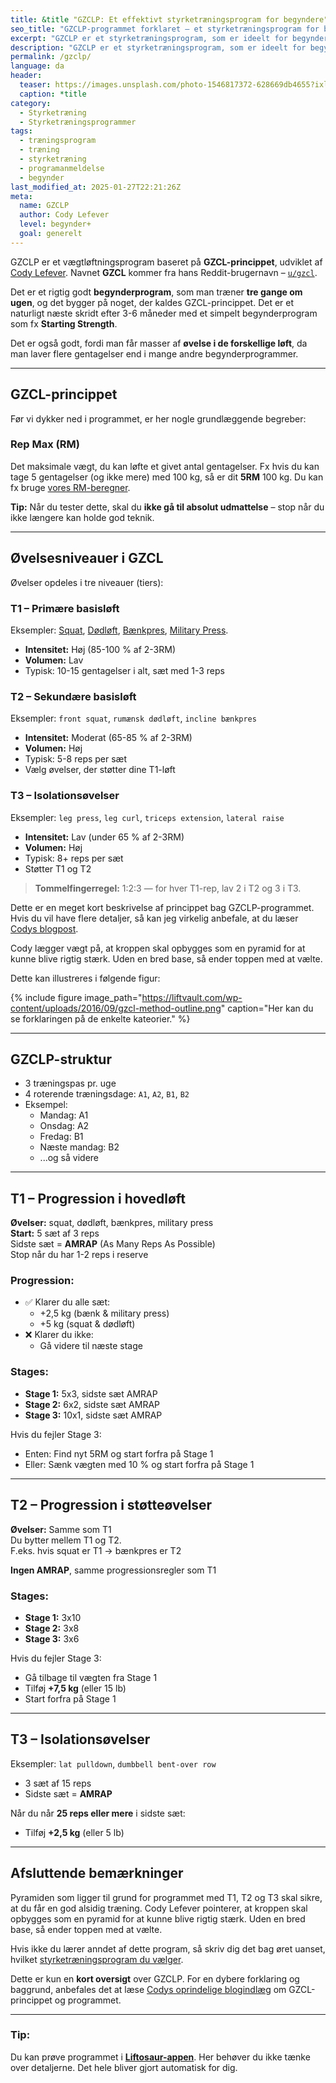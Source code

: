 ```yaml
---
title: &title "GZCLP: Et effektivt styrketræningsprogram for begyndere"
seo_title: "GZCLP-programmet forklaret – et styrketræningsprogram for begyndere"
excerpt: "GZCLP er et styrketræningsprogram, som er ideelt for begyndere efter fx Starting Strength. Få en komplet forklaring af principper, progression og opbygning."
description: "GZCLP er et styrketræningsprogram, som er ideelt for begyndere efter fx Starting Strength. Få en komplet forklaring af principper, progression og opbygning."
permalink: /gzclp/
language: da
header:
  teaser: https://images.unsplash.com/photo-1546817372-628669db4655?ixlib=rb-4.0.3&ixid=M3wxMjA3fDB8MHxwaG90by1wYWdlfHx8fGVufDB8fHx8fA%3D%3D&auto=format&fit=crop&h=300&w=400&q=10
  caption: *title
category:
  - Styrketræning
  - Styrketræningsprogrammer
tags:
  - træningsprogram
  - træning
  - styrketræning
  - programanmeldelse
  - begynder
last_modified_at: 2025-01-27T22:21:26Z
meta:
  name: GZCLP
  author: Cody Lefever
  level: begynder+
  goal: generelt
---
```


GZCLP er et vægtløftningsprogram baseret på **GZCL-princippet**, udviklet af [Cody Lefever](https://www.gainzfever.com/). Navnet **GZCL** kommer fra hans Reddit-brugernavn – [`u/gzcl`](https://www.reddit.com/u/gzcl).  

Det er et rigtig godt **begynderprogram**, som man træner **tre gange om ugen**, og det bygger på noget, der kaldes GZCL-princippet. Det er et naturligt næste skridt efter 3-6 måneder med et simpelt begynderprogram som fx **Starting Strength**.  

Det er også godt, fordi man får masser af **øvelse i de forskellige løft**, da man laver flere gentagelser end i mange andre begynderprogrammer.

---

## GZCL-princippet

Før vi dykker ned i programmet, er her nogle grundlæggende begreber:

### Rep Max (RM)

Det maksimale vægt, du kan løfte et givet antal gentagelser. Fx hvis du kan tage 5 gentagelser (og ikke mere) med 100 kg, så er dit **5RM** 100 kg. Du kan fx bruge [vores RM-beregner](/rm-beregner/).

**Tip:** Når du tester dette, skal du **ikke gå til absolut udmattelse** – stop når du ikke længere kan holde god teknik.

---

## Øvelsesniveauer i GZCL

Øvelser opdeles i tre niveauer (tiers):

### T1 – Primære basisløft

Eksempler: [Squat](/squat/), [Dødløft](/oevelse/konventionel-doedloeft/), [Bænkpres](/oevelse/baenkpres/), [Military Press](/oevelse/military-press/).

- **Intensitet:** Høj (85-100 % af 2-3RM)  
- **Volumen:** Lav  
- Typisk: 10-15 gentagelser i alt, sæt med 1-3 reps

### T2 – Sekundære basisløft

Eksempler: `front squat`, `rumænsk dødløft`, `incline bænkpres`  

- **Intensitet:** Moderat (65-85 % af 2-3RM)  
- **Volumen:** Høj  
- Typisk: 5-8 reps per sæt  
- Vælg øvelser, der støtter dine T1-løft

### T3 – Isolationsøvelser

Eksempler: `leg press`, `leg curl`, `triceps extension`, `lateral raise`  

- **Intensitet:** Lav (under 65 % af 2-3RM)  
- **Volumen:** Høj  
- Typisk: 8+ reps per sæt  
- Støtter T1 og T2

> **Tommelfingerregel:** 1:2:3 — for hver T1-rep, lav 2 i T2 og 3 i T3.

Dette er en meget kort beskrivelse af princippet bag GZCLP-programmet. Hvis du vil have flere detaljer, så kan jeg virkelig anbefale, at du læser [Codys blogpost](https://swoleateveryheight.blogspot.com/2012/11/the-gzcl-method-for-powerlifting.html).

<aside markdown="1" class="pull-quote">
Cody lægger vægt på, at kroppen skal opbygges som en pyramid for at kunne blive rigtig stærk. Uden en bred base, så ender toppen med at vælte.
</aside>

Dette kan illustreres i følgende figur:

{% include figure image_path="https://liftvault.com/wp-content/uploads/2016/09/gzcl-method-outline.png" caption="Her kan du se forklaringen på de enkelte kateorier." %}

---

## GZCLP-struktur

- 3 træningspas pr. uge  
- 4 roterende træningsdage: `A1`, `A2`, `B1`, `B2`  
- Eksempel:
  - Mandag: A1  
  - Onsdag: A2  
  - Fredag: B1  
  - Næste mandag: B2  
  - ...og så videre

---

## T1 – Progression i hovedløft

**Øvelser:** squat, dødløft, bænkpres, military press  
**Start:** 5 sæt af 3 reps  
Sidste sæt = **AMRAP** (As Many Reps As Possible)  
Stop når du har 1-2 reps i reserve

### Progression:

- ✅ Klarer du alle sæt:
  - +2,5 kg (bænk & military press)  
  - +5 kg (squat & dødløft)
- ❌ Klarer du ikke:
  - Gå videre til næste stage

### Stages:

- **Stage 1:** 5x3, sidste sæt AMRAP  
- **Stage 2:** 6x2, sidste sæt AMRAP  
- **Stage 3:** 10x1, sidste sæt AMRAP  

Hvis du fejler Stage 3:

- Enten: Find nyt 5RM og start forfra på Stage 1  
- Eller: Sænk vægten med 10 % og start forfra på Stage 1

---

## T2 – Progression i støtteøvelser

**Øvelser:** Samme som T1  
Du bytter mellem T1 og T2.  
F.eks. hvis squat er T1 → bænkpres er T2  

**Ingen AMRAP**, samme progressionsregler som T1

### Stages:

- **Stage 1:** 3x10  
- **Stage 2:** 3x8  
- **Stage 3:** 3x6  

Hvis du fejler Stage 3:

- Gå tilbage til vægten fra Stage 1  
- Tilføj **+7,5 kg** (eller 15 lb)  
- Start forfra på Stage 1

---

## T3 – Isolationsøvelser

Eksempler: `lat pulldown`, `dumbbell bent-over row`  

- 3 sæt af 15 reps  
- Sidste sæt = **AMRAP**

Når du når **25 reps eller mere** i sidste sæt:

- Tilføj **+2,5 kg** (eller 5 lb)

---

## Afsluttende bemærkninger

Pyramiden som ligger til grund for programmet med T1, T2 og T3 skal sikre, at du får en god alsidig træning. Cody Lefever pointerer, at kroppen skal opbygges som en pyramid for at kunne blive rigtig stærk. Uden en bred base, så ender toppen med at vælte.

Hvis ikke du lærer anndet af dette program, så skriv dig det bag øret uanset, hvilket [styrketræningsprogram du vælger](/vaelg-traeningsprogram/).

Dette er kun en **kort oversigt** over GZCLP. For en dybere forklaring og baggrund, anbefales det at læse [Codys oprindelige blogindlæg](https://swoleateveryheight.blogspot.com/2016/02/gzcl-applications-adaptations.html) om GZCL-princippet og programmet.

---

### Tip:

Du kan prøve programmet i **[Liftosaur-appen](/liftosaur/)**. Her behøver du ikke tænke over detaljerne. Det hele bliver gjort automatisk for dig.